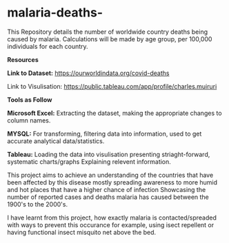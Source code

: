# malaria-deaths-

This Repository details the number of worldwide country deaths being caused by malaria. Calculations will be made by age group, per 100,000 individuals for each country.

**Resources**

****Link to Dataset:**** https://ourworldindata.org/covid-deaths

Link to Visulisation: https://public.tableau.com/app/profile/charles.muiruri

**Tools as Follow**

**Microsoft Excel:** Extracting the dataset, making the appropriate changes to column names.

**MYSQL:** For transforming, filtering data into information, used to get accurate analytical data/statistics.

**Tableau:** Loading the data into visulisation presenting striaght-forward, systematic charts/graphs Explaining relevent information.

This project aims to achieve an understanding of the countries that have been affected by this disease mostly spreading awareness to more humid and hot places that have a higher chance of infection Showcasing the number of reported cases and deaths malaria has caused between the 1900's to the 2000's.

I have learnt from this project, how exactly malaria is contacted/spreaded with ways to prevent this occurance for example, using isect repellent or having functional insect misquito net above the bed.







